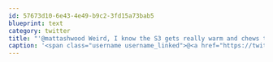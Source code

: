 ```yaml
---
id: 57673d10-6e43-4e49-b9c2-3fd15a73bab5
blueprint: text
category: twitter
title: "'@mattashwood Weird, I know the S3 gets really warm and chews through battery on LTE in Kelowna."
caption: '<span class="username username_linked">@<a href="https://twitter.com/mattashwood" title="Matt Ashwood">mattashwood</a></span> Weird, I know the S3 gets really warm and chews through battery on LTE in Kelowna.'
---
```

